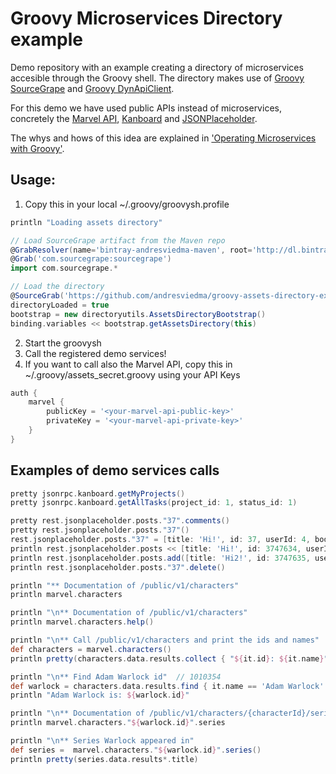 # Groovy Microservices Directory example

Demo repository with an example creating a directory of microservices accesible
through the Groovy shell. The directory makes use of
[Groovy SourceGrape](https://github.com/andresviedma/sourcegrape) and
[Groovy DynApiClient](https://github.com/andresviedma/dynapiclient-groovy).

For this demo we have used public APIs instead of microservices, concretely
the [Marvel API](http://developer.marvel.com/),
[Kanboard](https://kanboard.net/documentation/api-json-rpc) and
[JSONPlaceholder](http://jsonplaceholder.typicode.com/).


The whys and hows of this idea are explained in
['Operating Microservices with Groovy'](http://www.slideshare.net/andresviedma/operating-microservices-with-groovy).

## Usage:

1. Copy this in your local ~/.groovy/groovysh.profile

```groovy
println "Loading assets directory"

// Load SourceGrape artifact from the Maven repo
@GrabResolver(name='bintray-andresviedma-maven', root='http://dl.bintray.com/andresviedma/maven')
@Grab('com.sourcegrape:sourcegrape')
import com.sourcegrape.*

// Load the directory
@SourceGrab('https://github.com/andresviedma/groovy-assets-directory-example.git')
directoryLoaded = true
bootstrap = new directoryutils.AssetsDirectoryBootstrap()
binding.variables << bootstrap.getAssetsDirectory(this)
```

2. Start the groovysh
3. Call the registered demo services!
4. If you want to call also the Marvel API, copy this in ~/.groovy/assets_secret.groovy using your API Keys

```groovy
auth {
    marvel {
        publicKey = '<your-marvel-api-public-key>'
        privateKey = '<your-marvel-api-private-key>'
    }
}
```

## Examples of demo services calls

```groovy
pretty jsonrpc.kanboard.getMyProjects()
pretty jsonrpc.kanboard.getAllTasks(project_id: 1, status_id: 1)

pretty rest.jsonplaceholder.posts."37".comments()
pretty rest.jsonplaceholder.posts."37"()
rest.jsonplaceholder.posts."37" = [title: 'Hi!', id: 37, userId: 4, body: 'Good morning.']
println rest.jsonplaceholder.posts << [title: 'Hi!', id: 3747634, userId: 4, body: 'Good morning.']
println rest.jsonplaceholder.posts.add([title: 'Hi2!', id: 3747635, userId: 4, body: 'Good morning again.'])
println rest.jsonplaceholder.posts."37".delete()

println "** Documentation of /public/v1/characters"
println marvel.characters

println "\n** Documentation of /public/v1/characters"
println marvel.characters.help()

println "\n** Call /public/v1/characters and print the ids and names"
def characters = marvel.characters()
println pretty(characters.data.results.collect { "${it.id}: ${it.name}" })

println "\n** Find Adam Warlock id"  // 1010354
def warlock = characters.data.results.find { it.name == 'Adam Warlock' }
println "Adam Warlock is: ${warlock.id}"

println "\n** Documentation of /public/v1/characters/{characterId}/series"
println marvel.characters."${warlock.id}".series

println "\n** Series Warlock appeared in"
def series =  marvel.characters."${warlock.id}".series()
println pretty(series.data.results*.title)
```
